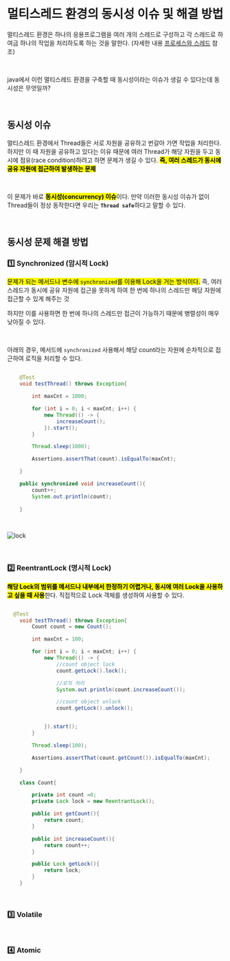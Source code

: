 # 멀티스레드 환경의 동시성 이슈 및 해결 방법


멀티스레드 환경은 하나의 응용프로그램을 여러 개의 스레드로 구성하고 각 스레드로 하여금 하나의 작업을 처리하도록 하는 것을 말한다. (자세한 내용 [프로세스와 스레드](https://github.com/ArdorHoon/computer-science-for-developer/blob/main/operating-system/%ED%94%84%EB%A1%9C%EC%84%B8%EC%8A%A4%EC%99%80_%EC%8A%A4%EB%A0%88%EB%93%9C.md) 참조)

</br>

java에서 이런 멀티스레드 환경을 구축할 때 동시성이라는 이슈가 생길 수 있다는데 동시성은 무엇일까?

</br>

## 동시성 이슈
멀티스레드 환경에서 Thread들은 서로 자원을 공유하고 번갈아 가면 작업을 처리한다. 하지만 이 때 자원을 공유하고 있다는 이유 때문에 여러 Thread가 해당 자원을 두고 동시에 점유(race condition)하려고 하면 문제가 생길 수 있다. <mark>**즉, 여러 스레드가 동시에 공유 자원에 접근하여 발생하는 문제**</mark>

</br>

이 문제가 바로 <mark>**동시성(concurrency) 이슈**</mark>이다. 만약 이러한 동시성 이슈가 없이 Thread들이 정상 동작한다면 우리는 <code>**Thread safe**</code>하다고 말할 수 있다.


</br>

## 동시성 문제 해결 방법

### 1️⃣ Synchronized (암시적 Lock) 

<mark>문제가 되는 메서드나 변수에 <code>synchronized</code>를 이용해 Lock을 거는 방식이다.</mark> 즉, 여러 스레드가 동시에 공유 자원에 접근을 못하게 하여 한 번에 하나의 스레드만 해당 자원에 접근할 수 있게 해주는 것</br>

하지만 이를 사용하면 한 번에 하나의 스레드만 접근이 가능하기 때문에 병렬성이 매우 낮아질 수 있다. 

</br>

아래의 경우, 메서드에 <code>synchronized</code> 사용해서 해당 count라는 자원에 순차적으로 접근하여 로직을 처리할 수 있다.

```java

    @Test
    void testThread() throws Exception{

        int maxCnt = 1000;

        for (int i = 0; i < maxCnt; i++) {
            new Thread(() -> {
                increaseCount();
            }).start();
        }

        Thread.sleep(1000);

        Assertions.assertThat(count).isEqualTo(maxCnt);

    }

    public synchronized void increaseCount(){
        count++;
        System.out.println(count);
        
    }


```

</br>


![lock](https://github.com/user-attachments/assets/8b1c2bfb-82b2-4980-9bf9-e8fbe60f4920)


</br>


### 2️⃣ ReentrantLock (명시적 Lock) 

<mark>**해당 Lock의 범위를 메서드나 내부에서 한정하기 어렵거나, 동시에 여러 Lock을 사용하고 싶을 때 사용**</mark>한다. 직접적으로 Lock 객체를 생성하여 사용할 수 있다. 

```java

  @Test
    void testThread() throws Exception{
        Count count = new Count();

        int maxCnt = 100;

        for (int i = 0; i < maxCnt; i++) {
            new Thread(() -> {
                //count object lock
                count.getLock().lock();

                //로직 처리
                System.out.println(count.increaseCount());

                //count object unlock
                count.getLock().unlock();


            }).start();
        }

        Thread.sleep(100);

        Assertions.assertThat(count.getCount()).isEqualTo(maxCnt);

    }

    class Count{

        private int count =0;
        private Lock lock = new ReentrantLock();

        public int getCount(){
            return count;
        }

        public int increaseCount(){
            return count++;
        }

        public Lock getLock(){
            return lock;
        }
    }

```

</br>

### 3️⃣ Volatile

</br>


### 4️⃣ Atomic 

</br>
